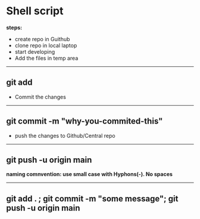 # Shell script

**steps:**
* create repo in Guithub
* clone repo in local laptop
* start developing
* Add the files in temp area
---
git add <file-name>
---

* Commit the changes
---
git commit -m "why-you-commited-this"
---
* push the changes to Github/Central repo
---
git push -u origin main
---


**naming comnvention: use small case with Hyphons(-). No spaces**

---
git add . ; git commit -m "some message"; git push -u origin main 
---


